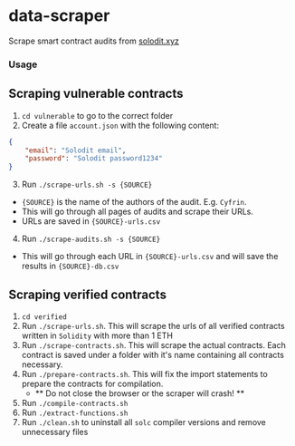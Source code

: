 # data-scraper

Scrape smart contract audits from [solodit.xyz](https://solodit.xyz/)

### Usage

## Scraping vulnerable contracts

1. `cd vulnerable` to go to the correct folder
2. Create a file `account.json` with the following content:
```json
{
    "email": "Solodit email",
    "password": "Solodit password1234"
}
```

3. Run `./scrape-urls.sh -s {SOURCE}`
- `{SOURCE}` is the name of the authors of the audit. E.g. `Cyfrin`.
- This will go through all pages of audits and scrape their URLs.
- URLs are saved in `{SOURCE}-urls.csv`

4. Run `./scrape-audits.sh -s {SOURCE}`
- This will go through each URL in `{SOURCE}-urls.csv` and will save the results in `{SOURCE}-db.csv`

## Scraping verified contracts

1. `cd verified`
2. Run `./scrape-urls.sh`. This will scrape the urls of all verified contracts written in `Solidity` with more than 1 ETH
3. Run `./scrape-contracts.sh`. This will scrape the actual contracts. Each contract is saved under a folder with it's name containing all contracts necessary.
4. Run `./prepare-contracts.sh`. This will fix the import statements to prepare the contracts for compilation.
    - ** Do not close the browser or the scraper will crash! **
5. Run `./compile-contracts.sh`
6. Run `./extract-functions.sh`
7. Run `./clean.sh` to uninstall all `solc` compiler versions and remove unnecessary files